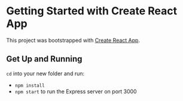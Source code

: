 # Getting Started with Create React App

This project was bootstrapped with [Create React App](https://github.com/facebook/create-react-app).

## Get Up and Running

`cd` into your new folder and run:
- ```npm install```
- ```npm start``` to run the Express server on port 3000
